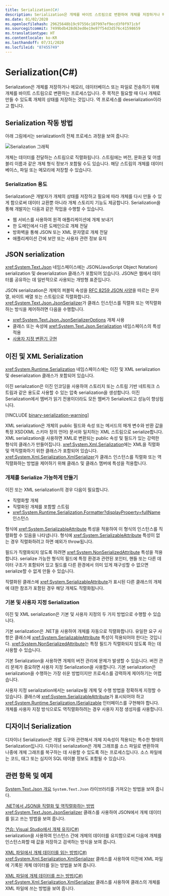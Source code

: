 ```yaml
---
title: Serialization(C#)
description: Serialization은 개체를 바이트 스트림으로 변환하여 개체를 저장하거나 메모리, 데이터베이스 또는 파일로 전송합니다.
ms.date: 01/02/2020
ms.openlocfilehash: 29625648b19c97556c107997ef9ecd3f0f971cbf
ms.sourcegitcommit: 7499bdb428d63ed0e19e97f54d3d576c41598659
ms.translationtype: HT
ms.contentlocale: ko-KR
ms.lasthandoff: 07/31/2020
ms.locfileid: "87455749"
---
```

# <a name="serialization-c"></a>Serialization(C#)

Serialization은 개체를 저장하거나 메모리, 데이터베이스 또는 파일로 전송하기 위해 개체를 바이트 스트림으로 변환하는 프로세스입니다. 주 목적은 필요할 때 다시 개체로 만들 수 있도록 개체의 상태를 저장하는 것입니다. 역 프로세스를 deserialization이라고 합니다.

## <a name="how-serialization-works"></a>Serialization 작동 방법

아래 그림에서는 serialization의 전체 프로세스 과정을 보여 줍니다:

![Serialization 그래픽](./media/index/serialization-process.gif)

개체는 데이터를 전달하는 스트림으로 직렬화됩니다. 스트림에는 버전, 문화권 및 어셈블리 이름과 같은 개체 형식 정보가 포함될 수도 있습니다. 해당 스트림의 개체를 데이터베이스, 파일 또는 메모리에 저장할 수 있습니다.

### <a name="uses-for-serialization"></a>Serialization 용도

Serialization은 개발자가 개체의 상태를 저장하고 필요에 따라 개체를 다시 만들 수 있게 함으로써 데이터 교환뿐 아니라 개체 스토리지 기능도 제공합니다. Serialization을 통해 개발자는 다음과 같은 작업을 수행할 수 있습니다.

* 웹 서비스를 사용하여 원격 애플리케이션에 개체 보내기
* 한 도메인에서 다른 도메인으로 개체 전달
* 방화벽을 통해 JSON 또는 XML 문자열로 개체 전달
* 애플리케이션 간에 보안 또는 사용자 관련 정보 유지

## <a name="json-serialization"></a>JSON serialization

<xref:System.Text.Json> 네임스페이스에는 JSON(JavaScript Object Notation) serialization 및 deserialization 클래스가 포함되어 있습니다. JSON은 웹에서 데이터를 공유하는 데 일반적으로 사용되는 개방형 표준입니다.

JSON serialization은 개체의 퍼블릭 속성을 [RFC 8259 JSON 사양](https://tools.ietf.org/html/rfc8259)을 따르는 문자열, 바이트 배열 또는 스트림으로 직렬화합니다. <xref:System.Text.Json.JsonSerializer>가 클래스 인스턴스를 직렬화 또는 역직렬화하는 방식을 제어하려면 다음을 수행합니다.

* <xref:System.Text.Json.JsonSerializerOptions> 개체 사용
* 클래스 또는 속성에 <xref:System.Text.Json.Serialization> 네임스페이스의 특성 적용
* [사용자 지정 변환기 구현](../../../../standard/serialization/system-text-json-converters-how-to.md)

## <a name="binary-and-xml-serialization"></a>이진 및 XML Serialization

<xref:System.Runtime.Serialization> 네임스페이스에는 이진 및 XML serialization 및 deserialization 클래스가 포함되어 있습니다.

이진 serialization은 이진 인코딩을 사용하여 스토리지 또는 스트림 기반 네트워크 스트림과 같은 용도로 사용할 수 있는 압축 serialization을 생성합니다. 이진 Serialization에서 멤버가 읽기 전용이더라도 모든 멤버가 Serialize되고 성능이 향상됩니다.

[!INCLUDE [binary-serialization-warning](~/includes/binary-serialization-warning.md)]

XML serialization은 개체의 public 필드와 속성 또는 메서드의 매개 변수와 반환 값을 특정 XSD(XML 스키마 정의 언어) 문서와 일치하는 XML 스트림으로 serialize합니다. XML serialization을 사용하면 XML로 변환되는 public 속성 및 필드가 있는 강력한 형식의 클래스가 만들어집니다. <xref:System.Xml.Serialization>에는 XML을 직렬화 및 역직렬화하기 위한 클래스가 포함되어 있습니다. <xref:System.Xml.Serialization.XmlSerializer>가 클래스 인스턴스를 직렬화 또는 역직렬화하는 방법을 제어하기 위해 클래스 및 클래스 멤버에 특성을 적용합니다.

### <a name="making-an-object-serializable"></a>개체를 Serialize 가능하게 만들기

이진 또는 XML serialization의 경우 다음이 필요합니다.

* 직렬화할 개체
* 직렬화된 개체를 포함할 스트림
* <xref:System.Runtime.Serialization.Formatter?displayProperty=fullName> 인스턴스

형식에 <xref:System.SerializableAttribute> 특성을 적용하여 이 형식의 인스턴스를 직렬화할 수 있음을 나타냅니다. 형식에 <xref:System.SerializableAttribute> 특성이 없는 경우 직렬화하려고 하면 예외가 throw됩니다.

필드가 직렬화되지 않도록 하려면 <xref:System.NonSerializedAttribute> 특성을 적용합니다. serialize 가능한 형식의 필드에 특정 환경과 관련된 포인터, 핸들 또는 다른 데이터 구조가 포함되어 있고 필드를 다른 환경에서 의미 있게 재구성할 수 없으면 serialize할 수 없게 만들 수 있습니다.

직렬화된 클래스에 <xref:System.SerializableAttribute>가 표시된 다른 클래스의 개체에 대한 참조가 포함된 경우 해당 개체도 직렬화됩니다.

### <a name="basic-and-custom-serialization"></a>기본 및 사용자 지정 Serialization

이진 및 XML serialization은 기본 및 사용자 지정의 두 가지 방법으로 수행할 수 있습니다.

기본 serialization은 .NET을 사용하여 개체를 자동으로 직렬화합니다. 유일한 요구 사항은 클래스에 <xref:System.SerializableAttribute> 특성이 적용되어야 한다는 것입니다. <xref:System.NonSerializedAttribute>는 특정 필드가 직렬화되지 않도록 하는 데 사용할 수 있습니다.

기본 Serialization을 사용하면 개체의 버전 관리에 문제가 발생할 수 있습니다. 버전 관리 문제가 중요하면 사용자 지정 Serialization을 사용합니다. 기본 serialization은 serialization을 수행하는 가장 쉬운 방법이지만 프로세스를 강력하게 제어하기는 어렵습니다.

사용자 지정 serialization에서는 serialize될 개체 및 수행 방법을 정확하게 지정할 수 있습니다. 클래스에 <xref:System.SerializableAttribute>가 표시되어야 하고 <xref:System.Runtime.Serialization.ISerializable> 인터페이스를 구현해야 합니다. 개체를 사용자 지정 방식으로도 역직렬화하려는 경우 사용자 지정 생성자를 사용합니다.

## <a name="designer-serialization"></a>디자이너 Serialization

디자이너 Serialization은 개발 도구와 관련해서 개체 지속성이 적용되는 특수한 형태의 Serialization입니다. 디자이너 serialization은 개체 그래프를 소스 파일로 변환하여 나중에 개체 그래프를 복구하는 데 사용할 수 있도록 하는 프로세스입니다. 소스 파일에는 코드, 태그 또는 심지어 SQL 테이블 정보도 포함될 수 있습니다.

## <a name="related-topics-and-examples"></a><a name="BKMK_RelatedTopics"></a> 관련 항목 및 예제  

[System.Text.Json 개요](../../../../standard/serialization/system-text-json-overview.md) `System.Text.Json` 라이브러리를 가져오는 방법을 보여 줍니다.

[.NET에서 JSON을 직렬화 및 역직렬화하는 방법](../../../../standard/serialization/system-text-json-how-to.md)
<xref:System.Text.Json.JsonSerializer> 클래스를 사용하여 JSON에서 개체 데이터를 읽고 쓰는 방법을 보여 줍니다.

[연습: Visual Studio에서 개체 유지(C#)](walkthrough-persisting-an-object-in-visual-studio.md)  
serialization을 사용하여 인스턴스 간에 개체의 데이터를 유지함으로써 다음에 개체를 인스턴스화할 때 값을 저장하고 검색하는 방식을 보여 줍니다.

[XML 파일에서 개체 데이터를 읽는 방법(C#)](how-to-read-object-data-from-an-xml-file.md)  
<xref:System.Xml.Serialization.XmlSerializer> 클래스를 사용하여 이전에 XML 파일에 기록된 개체 데이터를 읽는 방법을 보여 줍니다.

[XML 파일에 개체 데이터를 쓰는 방법(C#)](how-to-write-object-data-to-an-xml-file.md)  
<xref:System.Xml.Serialization.XmlSerializer> 클래스를 사용하여 클래스의 개체를 XML 파일에 쓰는 방법을 보여 줍니다.
